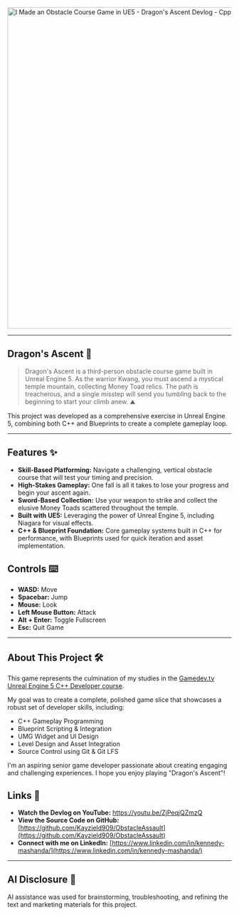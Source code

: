 
<img width="1280" height="720" alt="I Made an Obstacle Course Game in UE5 - Dragon's Ascent Devlog - Cpp" src="https://github.com/user-attachments/assets/16cb8dc4-937b-4035-910e-ecd063890c67" />

-----

## Dragon's Ascent 🐉

> Dragon's Ascent is a third-person obstacle course game built in Unreal Engine 5. As the warrior Kwang, you must ascend a mystical temple mountain, collecting Money Toad relics. The path is treacherous, and a single misstep will send you tumbling back to the beginning to start your climb anew. ⛰️

This project was developed as a comprehensive exercise in Unreal Engine 5, combining both C++ and Blueprints to create a complete gameplay loop.

-----

## Features ✨

  * **Skill-Based Platforming:** Navigate a challenging, vertical obstacle course that will test your timing and precision.
  * **High-Stakes Gameplay:** One fall is all it takes to lose your progress and begin your ascent again.
  * **Sword-Based Collection:** Use your weapon to strike and collect the elusive Money Toads scattered throughout the temple.
  * **Built with UE5:** Leveraging the power of Unreal Engine 5, including Niagara for visual effects.
  * **C++ & Blueprint Foundation:** Core gameplay systems built in C++ for performance, with Blueprints used for quick iteration and asset implementation.

## Controls ⌨️

  * **WASD:** Move
  * **Spacebar:** Jump
  * **Mouse:** Look
  * **Left Mouse Button:** Attack
  * **Alt + Enter:** Toggle Fullscreen
  * **Esc:** Quit Game

-----

## About This Project 🛠️

This game represents the culmination of my studies in the [Gamedev.tv Unreal Engine 5 C++ Developer course](https://www.udemy.com/course/unrealcourse).

My goal was to create a complete, polished game slice that showcases a robust set of developer skills, including:

  * C++ Gameplay Programming
  * Blueprint Scripting & Integration
  * UMG Widget and UI Design
  * Level Design and Asset Integration
  * Source Control using Git & Git LFS

I'm an aspiring senior game developer passionate about creating engaging and challenging experiences. I hope you enjoy playing "Dragon's Ascent"\!

## Links 🔗

  * **Watch the Devlog on YouTube:** https://youtu.be/ZjPeqjQZmzQ
  * **View the Source Code on GitHub:** [https://github.com/Kayzield909/ObstacleAssault](https://github.com/Kayzield909/ObstacleAssault)
  * **Connect with me on LinkedIn:** [https://www.linkedin.com/in/kennedy-mashanda/](https://www.linkedin.com/in/kennedy-mashanda/)

-----

## AI Disclosure 🤖

AI assistance was used for brainstorming, troubleshooting, and refining the text and marketing materials for this project.
